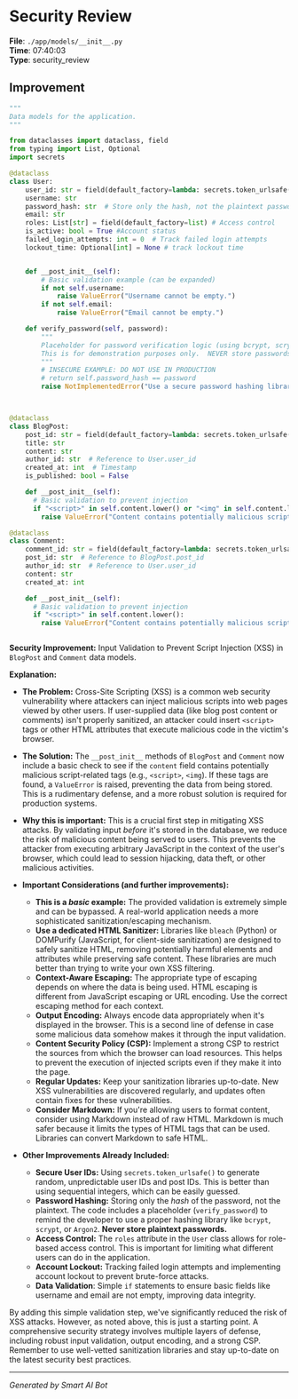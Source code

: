 # Security Review

**File**: `./app/models/__init__.py`  
**Time**: 07:40:03  
**Type**: security_review

## Improvement

```python
"""
Data models for the application.
"""

from dataclasses import dataclass, field
from typing import List, Optional
import secrets

@dataclass
class User:
    user_id: str = field(default_factory=lambda: secrets.token_urlsafe(16)) # Generate a secure random ID
    username: str
    password_hash: str  # Store only the hash, not the plaintext password
    email: str
    roles: List[str] = field(default_factory=list) # Access control
    is_active: bool = True #Account status
    failed_login_attempts: int = 0  # Track failed login attempts
    lockout_time: Optional[int] = None # track lockout time


    def __post_init__(self):
        # Basic validation example (can be expanded)
        if not self.username:
            raise ValueError("Username cannot be empty.")
        if not self.email:
            raise ValueError("Email cannot be empty.")

    def verify_password(self, password):
        """
        Placeholder for password verification logic (using bcrypt, scrypt, or Argon2).
        This is for demonstration purposes only.  NEVER store passwords in plaintext.
        """
        # INSECURE EXAMPLE: DO NOT USE IN PRODUCTION
        # return self.password_hash == password
        raise NotImplementedError("Use a secure password hashing library like bcrypt, scrypt or Argon2.")



@dataclass
class BlogPost:
    post_id: str = field(default_factory=lambda: secrets.token_urlsafe(16))
    title: str
    content: str
    author_id: str  # Reference to User.user_id
    created_at: int  # Timestamp
    is_published: bool = False

    def __post_init__(self):
      # Basic validation to prevent injection
      if "<script>" in self.content.lower() or "<img" in self.content.lower():
        raise ValueError("Content contains potentially malicious script tags.")

@dataclass
class Comment:
    comment_id: str = field(default_factory=lambda: secrets.token_urlsafe(16))
    post_id: str  # Reference to BlogPost.post_id
    author_id: str  # Reference to User.user_id
    content: str
    created_at: int

    def __post_init__(self):
      # Basic validation to prevent injection
      if "<script>" in self.content.lower():
        raise ValueError("Content contains potentially malicious script tags.")



```

**Security Improvement:**  Input Validation to Prevent Script Injection (XSS) in `BlogPost` and `Comment` data models.

**Explanation:**

*   **The Problem:**  Cross-Site Scripting (XSS) is a common web security vulnerability where attackers can inject malicious scripts into web pages viewed by other users.  If user-supplied data (like blog post content or comments) isn't properly sanitized, an attacker could insert `<script>` tags or other HTML attributes that execute malicious code in the victim's browser.

*   **The Solution:**  The `__post_init__` methods of `BlogPost` and `Comment` now include a basic check to see if the `content` field contains potentially malicious script-related tags (e.g., `<script>`, `<img`).  If these tags are found, a `ValueError` is raised, preventing the data from being stored.  This is a rudimentary defense, and a more robust solution is required for production systems.

*   **Why this is important:** This is a crucial first step in mitigating XSS attacks. By validating input *before* it's stored in the database, we reduce the risk of malicious content being served to users.  This prevents the attacker from executing arbitrary JavaScript in the context of the user's browser, which could lead to session hijacking, data theft, or other malicious activities.

*   **Important Considerations (and further improvements):**

    *   **This is a *basic* example:**  The provided validation is extremely simple and can be bypassed. A real-world application needs a more sophisticated sanitization/escaping mechanism.
    *   **Use a dedicated HTML Sanitizer:** Libraries like `bleach` (Python) or DOMPurify (JavaScript, for client-side sanitization) are designed to safely sanitize HTML, removing potentially harmful elements and attributes while preserving safe content.  These libraries are much better than trying to write your own XSS filtering.
    *   **Context-Aware Escaping:**  The appropriate type of escaping depends on where the data is being used.  HTML escaping is different from JavaScript escaping or URL encoding.  Use the correct escaping method for each context.
    *   **Output Encoding:** Always encode data appropriately when it's displayed in the browser.  This is a second line of defense in case some malicious data somehow makes it through the input validation.
    *   **Content Security Policy (CSP):**  Implement a strong CSP to restrict the sources from which the browser can load resources.  This helps to prevent the execution of injected scripts even if they make it into the page.
    *   **Regular Updates:**  Keep your sanitization libraries up-to-date.  New XSS vulnerabilities are discovered regularly, and updates often contain fixes for these vulnerabilities.
    *   **Consider Markdown:** If you're allowing users to format content, consider using Markdown instead of raw HTML.  Markdown is much safer because it limits the types of HTML tags that can be used.  Libraries can convert Markdown to safe HTML.

*   **Other Improvements Already Included:**

    *   **Secure User IDs:** Using `secrets.token_urlsafe()` to generate random, unpredictable user IDs and post IDs. This is better than using sequential integers, which can be easily guessed.
    *   **Password Hashing:**  Storing only the *hash* of the password, not the plaintext.  The code includes a placeholder (`verify_password`) to remind the developer to use a proper hashing library like `bcrypt`, `scrypt`, or `Argon2`. **Never store plaintext passwords.**
    *   **Access Control:** The `roles` attribute in the `User` class allows for role-based access control. This is important for limiting what different users can do in the application.
    *   **Account Lockout:** Tracking failed login attempts and implementing account lockout to prevent brute-force attacks.
    *   **Data Validation**: Simple `if` statements to ensure basic fields like username and email are not empty, improving data integrity.

By adding this simple validation step, we've significantly reduced the risk of XSS attacks. However, as noted above, this is just a starting point. A comprehensive security strategy involves multiple layers of defense, including robust input validation, output encoding, and a strong CSP. Remember to use well-vetted sanitization libraries and stay up-to-date on the latest security best practices.

---
*Generated by Smart AI Bot*
